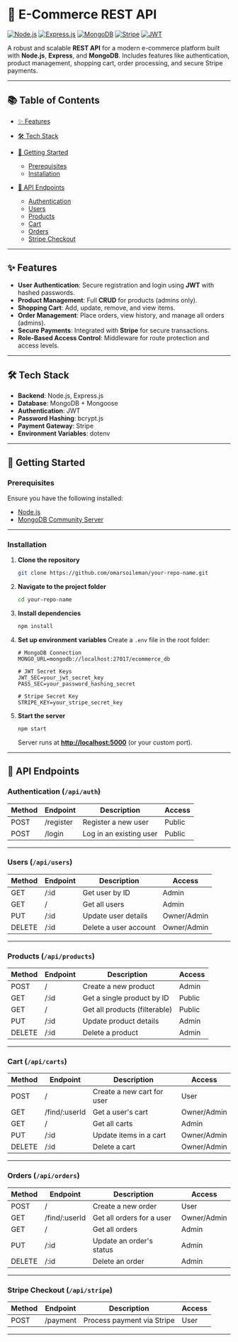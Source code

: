 # 🛒 E-Commerce REST API

[![Node.js](https://img.shields.io/badge/Node.js-18.x-green?logo=node.js)](https://nodejs.org/)
[![Express.js](https://img.shields.io/badge/Express.js-Backend-lightgrey?logo=express)](https://expressjs.com/)
[![MongoDB](https://img.shields.io/badge/MongoDB-Database-green?logo=mongodb)](https://www.mongodb.com/)
[![Stripe](https://img.shields.io/badge/Stripe-Payment-blueviolet?logo=stripe)](https://stripe.com/)
[![JWT](https://img.shields.io/badge/JWT-Auth-orange?logo=jsonwebtokens)](https://jwt.io/)

A robust and scalable **REST API** for a modern e-commerce platform built with **Node.js**, **Express**, and **MongoDB**.
Includes features like authentication, product management, shopping cart, order processing, and secure Stripe payments.

---

## 📚 Table of Contents

* [✨ Features](#-features)
* [🛠️ Tech Stack](#️-tech-stack)
* [🚀 Getting Started](#-getting-started)

  * [Prerequisites](#prerequisites)
  * [Installation](#installation)
* [📝 API Endpoints](#-api-endpoints)

  * [Authentication](#authentication)
  * [Users](#users)
  * [Products](#products)
  * [Cart](#cart)
  * [Orders](#orders)
  * [Stripe Checkout](#stripe-checkout)

---

## ✨ Features

* **User Authentication**: Secure registration and login using **JWT** with hashed passwords.
* **Product Management**: Full **CRUD** for products (admins only).
* **Shopping Cart**: Add, update, remove, and view items.
* **Order Management**: Place orders, view history, and manage all orders (admins).
* **Secure Payments**: Integrated with **Stripe** for secure transactions.
* **Role-Based Access Control**: Middleware for route protection and access levels.

---

## 🛠️ Tech Stack

* **Backend**: Node.js, Express.js
* **Database**: MongoDB + Mongoose
* **Authentication**: JWT
* **Password Hashing**: bcrypt.js
* **Payment Gateway**: Stripe
* **Environment Variables**: dotenv

---

## 🚀 Getting Started

### Prerequisites

Ensure you have the following installed:

* [Node.js](https://nodejs.org/)
* [MongoDB Community Server](https://www.mongodb.com/try/download/community)

---

### Installation

1. **Clone the repository**

   ```bash
   git clone https://github.com/omarsoileman/your-repo-name.git
   ```
2. **Navigate to the project folder**

   ```bash
   cd your-repo-name
   ```
3. **Install dependencies**

   ```bash
   npm install
   ```
4. **Set up environment variables**
   Create a `.env` file in the root folder:

   ```env
   # MongoDB Connection
   MONGO_URL=mongodb://localhost:27017/ecommerce_db

   # JWT Secret Keys
   JWT_SEC=your_jwt_secret_key
   PASS_SEC=your_password_hashing_secret

   # Stripe Secret Key
   STRIPE_KEY=your_stripe_secret_key
   ```
5. **Start the server**

   ```bash
   npm start
   ```

   Server runs at **[http://localhost:5000](http://localhost:5000)** (or your custom port).

---

## 📝 API Endpoints

### Authentication (`/api/auth`)

| Method | Endpoint  | Description             | Access |
| ------ | --------- | ----------------------- | ------ |
| POST   | /register | Register a new user     | Public |
| POST   | /login    | Log in an existing user | Public |

---

### Users (`/api/users`)

| Method | Endpoint | Description           | Access      |
| ------ | -------- | --------------------- | ----------- |
| GET    | /\:id    | Get user by ID        | Admin       |
| GET    | /        | Get all users         | Admin       |
| PUT    | /\:id    | Update user details   | Owner/Admin |
| DELETE | /\:id    | Delete a user account | Owner/Admin |

---

### Products (`/api/products`)

| Method | Endpoint | Description                   | Access |
| ------ | -------- | ----------------------------- | ------ |
| POST   | /        | Create a new product          | Admin  |
| GET    | /\:id    | Get a single product by ID    | Public |
| GET    | /        | Get all products (filterable) | Public |
| PUT    | /\:id    | Update product details        | Admin  |
| DELETE | /\:id    | Delete a product              | Admin  |

---

### Cart (`/api/carts`)

| Method | Endpoint       | Description                | Access      |
| ------ | -------------- | -------------------------- | ----------- |
| POST   | /              | Create a new cart for user | User        |
| GET    | /find/\:userId | Get a user's cart          | Owner/Admin |
| GET    | /              | Get all carts              | Admin       |
| PUT    | /\:id          | Update items in a cart     | Owner/Admin |
| DELETE | /\:id          | Delete a cart              | Owner/Admin |

---

### Orders (`/api/orders`)

| Method | Endpoint       | Description               | Access      |
| ------ | -------------- | ------------------------- | ----------- |
| POST   | /              | Create a new order        | User        |
| GET    | /find/\:userId | Get all orders for a user | Owner/Admin |
| GET    | /              | Get all orders            | Admin       |
| PUT    | /\:id          | Update an order's status  | Admin       |
| DELETE | /\:id          | Delete an order           | Admin       |

---

### Stripe Checkout (`/api/stripe`)

| Method | Endpoint | Description                | Access |
| ------ | -------- | -------------------------- | ------ |
| POST   | /payment | Process payment via Stripe | User   |

---
